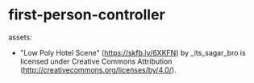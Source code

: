 # first-person-controller

assets:

* "Low Poly Hotel Scene" (https://skfb.ly/6XKFN) by _its_sagar_bro is licensed under Creative Commons Attribution (http://creativecommons.org/licenses/by/4.0/).
